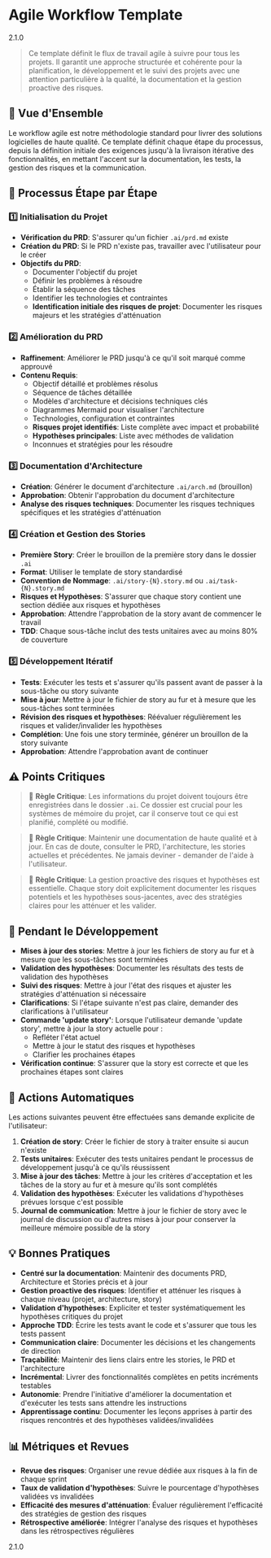 # Agile Workflow Template

<version>2.1.0</version>

> Ce template définit le flux de travail agile à suivre pour tous les projets. Il garantit une approche structurée et cohérente pour la planification, le développement et le suivi des projets avec une attention particulière à la qualité, la documentation et la gestion proactive des risques.

## 🎯 Vue d'Ensemble

Le workflow agile est notre méthodologie standard pour livrer des solutions logicielles de haute qualité. Ce template définit chaque étape du processus, depuis la définition initiale des exigences jusqu'à la livraison itérative des fonctionnalités, en mettant l'accent sur la documentation, les tests, la gestion des risques et la communication.

## 📝 Processus Étape par Étape

### 1️⃣ Initialisation du Projet

- **Vérification du PRD**: S'assurer qu'un fichier `.ai/prd.md` existe
- **Création du PRD**: Si le PRD n'existe pas, travailler avec l'utilisateur pour le créer
- **Objectifs du PRD**:
  - Documenter l'objectif du projet
  - Définir les problèmes à résoudre
  - Établir la séquence des tâches
  - Identifier les technologies et contraintes
  - **Identification initiale des risques de projet**: Documenter les risques majeurs et les stratégies d'atténuation

### 2️⃣ Amélioration du PRD

- **Raffinement**: Améliorer le PRD jusqu'à ce qu'il soit marqué comme approuvé
- **Contenu Requis**:
  - Objectif détaillé et problèmes résolus
  - Séquence de tâches détaillée
  - Modèles d'architecture et décisions techniques clés
  - Diagrammes Mermaid pour visualiser l'architecture
  - Technologies, configuration et contraintes
  - **Risques projet identifiés**: Liste complète avec impact et probabilité
  - **Hypothèses principales**: Liste avec méthodes de validation
  - Inconnues et stratégies pour les résoudre

### 3️⃣ Documentation d'Architecture

- **Création**: Générer le document d'architecture `.ai/arch.md` (brouillon)
- **Approbation**: Obtenir l'approbation du document d'architecture
- **Analyse des risques techniques**: Documenter les risques techniques spécifiques et les stratégies d'atténuation

### 4️⃣ Création et Gestion des Stories

- **Première Story**: Créer le brouillon de la première story dans le dossier `.ai`
- **Format**: Utiliser le template de story standardisé
- **Convention de Nommage**: `.ai/story-{N}.story.md` ou `.ai/task-{N}.story.md`
- **Risques et Hypothèses**: S'assurer que chaque story contient une section dédiée aux risques et hypothèses
- **Approbation**: Attendre l'approbation de la story avant de commencer le travail
- **TDD**: Chaque sous-tâche inclut des tests unitaires avec au moins 80% de couverture

### 5️⃣ Développement Itératif

- **Tests**: Exécuter les tests et s'assurer qu'ils passent avant de passer à la sous-tâche ou story suivante
- **Mise à jour**: Mettre à jour le fichier de story au fur et à mesure que les sous-tâches sont terminées
- **Révision des risques et hypothèses**: Réévaluer régulièrement les risques et valider/invalider les hypothèses
- **Complétion**: Une fois une story terminée, générer un brouillon de la story suivante
- **Approbation**: Attendre l'approbation avant de continuer

## ⚠️ Points Critiques

> 🚨 **Règle Critique**: Les informations du projet doivent toujours être enregistrées dans le dossier `.ai`. Ce dossier est crucial pour les systèmes de mémoire du projet, car il conserve tout ce qui est planifié, complété ou modifié.

> 🚨 **Règle Critique**: Maintenir une documentation de haute qualité et à jour. En cas de doute, consulter le PRD, l'architecture, les stories actuelles et précédentes. Ne jamais deviner - demander de l'aide à l'utilisateur.

> 🚨 **Règle Critique**: La gestion proactive des risques et hypothèses est essentielle. Chaque story doit explicitement documenter les risques potentiels et les hypothèses sous-jacentes, avec des stratégies claires pour les atténuer et les valider.

## 🔄 Pendant le Développement

- **Mises à jour des stories**: Mettre à jour les fichiers de story au fur et à mesure que les sous-tâches sont terminées
- **Validation des hypothèses**: Documenter les résultats des tests de validation des hypothèses
- **Suivi des risques**: Mettre à jour l'état des risques et ajuster les stratégies d'atténuation si nécessaire
- **Clarifications**: Si l'étape suivante n'est pas claire, demander des clarifications à l'utilisateur
- **Commande 'update story'**: Lorsque l'utilisateur demande 'update story', mettre à jour la story actuelle pour :
  - Refléter l'état actuel
  - Mettre à jour le statut des risques et hypothèses
  - Clarifier les prochaines étapes
- **Vérification continue**: S'assurer que la story est correcte et que les prochaines étapes sont claires

## 🚀 Actions Automatiques

Les actions suivantes peuvent être effectuées sans demande explicite de l'utilisateur:

1. **Création de story**: Créer le fichier de story à traiter ensuite si aucun n'existe
2. **Tests unitaires**: Exécuter des tests unitaires pendant le processus de développement jusqu'à ce qu'ils réussissent
3. **Mise à jour des tâches**: Mettre à jour les critères d'acceptation et les tâches de la story au fur et à mesure qu'ils sont complétés
4. **Validation des hypothèses**: Exécuter les validations d'hypothèses prévues lorsque c'est possible
5. **Journal de communication**: Mettre à jour le fichier de story avec le journal de discussion ou d'autres mises à jour pour conserver la meilleure mémoire possible de la story

## 💡 Bonnes Pratiques

- **Centré sur la documentation**: Maintenir des documents PRD, Architecture et Stories précis et à jour
- **Gestion proactive des risques**: Identifier et atténuer les risques à chaque niveau (projet, architecture, story)
- **Validation d'hypothèses**: Expliciter et tester systématiquement les hypothèses critiques du projet
- **Approche TDD**: Écrire les tests avant le code et s'assurer que tous les tests passent
- **Communication claire**: Documenter les décisions et les changements de direction
- **Traçabilité**: Maintenir des liens clairs entre les stories, le PRD et l'architecture
- **Incrémental**: Livrer des fonctionnalités complètes en petits incréments testables
- **Autonomie**: Prendre l'initiative d'améliorer la documentation et d'exécuter les tests sans attendre les instructions
- **Apprentissage continu**: Documenter les leçons apprises à partir des risques rencontrés et des hypothèses validées/invalidées

## 📊 Métriques et Revues

- **Revue des risques**: Organiser une revue dédiée aux risques à la fin de chaque sprint
- **Taux de validation d'hypothèses**: Suivre le pourcentage d'hypothèses validées vs invalidées
- **Efficacité des mesures d'atténuation**: Évaluer régulièrement l'efficacité des stratégies de gestion des risques
- **Rétrospective améliorée**: Intégrer l'analyse des risques et hypothèses dans les rétrospectives régulières

<version>2.1.0</version>

